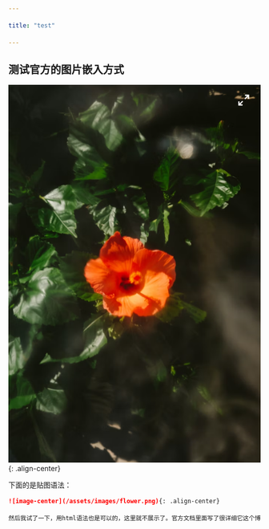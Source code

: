 ```yaml
---

title: "test"

---
```


## 测试官方的图片嵌入方式

![image-center](/assets/images/flower.png){: .align-center}

下面的是贴图语法：
```markdown
![image-center](/assets/images/flower.png){: .align-center}

然后我试了一下，用html语法也是可以的，这里就不展示了。官方文档里面写了很详细它这个博客怎么用。
